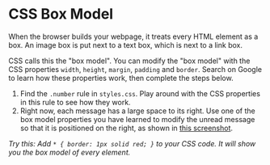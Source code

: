 # CSS Box Model

When the browser builds your webpage, it treats every HTML element as a box. An image box is put next to a text box, which is next to a link box.

CSS calls this the "box model". You can modify the "box model" with the CSS properties `width`, `height`, `margin`, `padding` and `border`. Search on Google to learn how these properties work, then complete the steps below.

1. Find the `.number` rule in `styles.css`. Play around with the CSS properties in this rule to see how they work.
2. Right now, each message has a large space to its right. Use one of the box model properties you have learned to modify the unread message so that it is positioned on the right, as shown in [this screenshot](/images/7-position.png).

_Try this: Add `* { border: 1px solid red; }` to your CSS code. It will show you the box model of every element._

